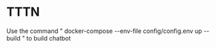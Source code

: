 # TTTN

Use the command "
docker-compose --env-file config/config.env up --build 
"
to build chatbot
